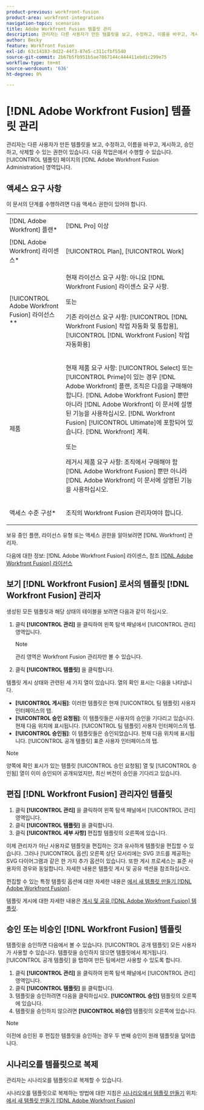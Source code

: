 ```yaml
---
product-previous: workfront-fusion
product-area: workfront-integrations
navigation-topic: scenarios
title: Adobe Workfront Fusion 템플릿 관리
description: 관리자는 다른 사용자가 만든 템플릿을 보고, 수정하고, 이름을 바꾸고, 게시하고, 승인하고, 삭제할 수 있는 권한이 있습니다. 다음 작업은에서 수행할 수 있습니다. [!UICONTROL 템플릿] 페이지의 [!DNL Adobe Workfront Fusion Administration] 영역입니다.
author: Becky
feature: Workfront Fusion
exl-id: 63c14183-0d22-44f3-87e5-c311cfbf5540
source-git-commit: 2b67b5fb951b5ae7867144c444411ebd1c299e75
workflow-type: tm+mt
source-wordcount: '636'
ht-degree: 0%

---
```


# [!DNL Adobe Workfront Fusion] 템플릿 관리

관리자는 다른 사용자가 만든 템플릿을 보고, 수정하고, 이름을 바꾸고, 게시하고, 승인하고, 삭제할 수 있는 권한이 있습니다. 다음 작업은에서 수행할 수 있습니다. [!UICONTROL 템플릿] 페이지의 [!DNL Adobe Workfront Fusion Administration] 영역입니다.

## 액세스 요구 사항

이 문서의 단계를 수행하려면 다음 액세스 권한이 있어야 합니다.

<table style="table-layout:auto"> 
 <col> 
 <col> 
 <tbody> 
  <tr> 
    <td role="rowheader">[!DNL Adobe Workfront] 플랜*</td> 
   <td> <p>[!DNL Pro] 이상</p> </td> 
  </tr>
   <tr data-mc-conditions="QuicksilverOrClassic.Draft mode"> 
    <td role="rowheader">[!DNL Adobe Workfront] 라이센스*</td> 
    <td> <p>[!UICONTROL Plan], [!UICONTROL Work]</p> </td> 
   </tr>
  <tr> 
   <td role="rowheader">[!UICONTROL Adobe Workfront Fusion] 라이선스**</td> 
  <td>
   <p>현재 라이선스 요구 사항: 아니요 [!DNL Workfront Fusion] 라이센스 요구 사항.</p>
   <p>또는</p>
   <p>기존 라이선스 요구 사항: [!UICONTROL [!DNL Workfront Fusion] 작업 자동화 및 통합용], [!UICONTROL [!DNL Workfront Fusion] 작업 자동화용]</p>
   </td>  
  </tr> 
  <tr> 
   <td role="rowheader">제품</td> 
   <td>
   <p>현재 제품 요구 사항: [!UICONTROL Select] 또는 [!UICONTROL Prime]이 있는 경우 [!DNL Adobe Workfront] 플랜, 조직은 다음을 구매해야 합니다. [!DNL Adobe Workfront Fusion] 뿐만 아니라 [!DNL Adobe Workfront] 이 문서에 설명된 기능을 사용하십시오. [!DNL Workfront Fusion] [!UICONTROL Ultimate]에 포함되어 있습니다. [!DNL Workfront] 계획.</p>
   <p>또는</p>
   <p>레거시 제품 요구 사항: 조직에서 구매해야 함 [!DNL Adobe Workfront Fusion] 뿐만 아니라 [!DNL Adobe Workfront] 이 문서에 설명된 기능을 사용하십시오.</p>
   </td> 
  </tr> 
  <tr data-mc-conditions=""> 
   <td role="rowheader">액세스 수준 구성*</td> 
   <td> <p>조직의 Workfront Fusion 관리자여야 합니다.</p> </td> 
  </tr> 
 </tbody> 
</table>

보유 중인 플랜, 라이선스 유형 또는 액세스 권한을 알아보려면 [!DNL Workfront] 관리자.

다음에 대한 정보: [!DNL Adobe Workfront Fusion] 라이센스, 참조 [[!DNL Adobe Workfront Fusion] 라이선스](../../../workfront-fusion/get-started/license-automation-vs-integration.md)

## 보기 [!DNL Workfront Fusion] 로서의 템플릿 [!DNL Workfront Fusion] 관리자

생성된 모든 템플릿과 해당 상태의 테이블을 보려면 다음과 같이 하십시오.

1. 클릭 **[!UICONTROL 관리]** 을 클릭하여 왼쪽 탐색 패널에서 [!UICONTROL 관리] 영역입니다.

   >[!NOTE]
   >
   >관리 영역은 Workfront Fusion 관리자만 볼 수 있습니다.

1. 클릭 **[!UICONTROL 템플릿]** 을 클릭합니다.

템플릿 게시 상태와 관련된 세 가지 열이 있습니다. 열의 확인 표시는 다음을 나타냅니다.

* **[!UICONTROL 게시됨]**: 이러한 템플릿은 현재 [!UICONTROL 팀 템플릿] 사용자 인터페이스의 탭.
* **[!UICONTROL 승인 요청됨]**: 이 템플릿들은 사용자의 승인을 기다리고 있습니다. 현재 다음 위치에 표시됩니다. [!UICONTROL 팀 템플릿] 사용자 인터페이스의 탭.
* **[!UICONTROL 승인됨]**: 이 템플릿들은 승인되었습니다. 현재 다음 위치에 표시됩니다. [!UICONTROL 공개 템플릿] 표준 사용자 인터페이스의 탭.

>[!NOTE]
>
>양쪽에 확인 표시가 있는 템플릿 [!UICONTROL 승인 요청됨] 열 및 [!UICONTROL 승인됨] 열이 이미 승인되어 공개되었지만, 최신 버전이 승인을 기다리고 있습니다.

## 편집 [!DNL Workfront Fusion] 관리자인 템플릿

1. 클릭 **[!UICONTROL 관리]** 을 클릭하여 왼쪽 탐색 패널에서 [!UICONTROL 관리] 영역입니다.
1. 클릭 **[!UICONTROL 템플릿]** 을 클릭합니다.
1. 클릭 **[!UICONTROL 세부 사항]** 편집할 템플릿의 오른쪽에 있습니다.

이제 관리자가 아닌 사용자로 템플릿을 편집하는 것과 유사하게 템플릿을 편집할 수 있습니다. 그러나 [!UICONTROL 옵션] 오른쪽 상단 모서리에는 SVG 코드를 제공하는 SVG 다이어그램과 같은 한 가지 추가 옵션이 있습니다. 또한 게시 프로세스는 표준 사용자의 경우와 동일합니다. 자세한 내용은 템플릿 게시 및 공유 섹션을 참조하십시오.

편집할 수 있는 특정 템플릿 옵션에 대한 자세한 내용은 [에서 새 템플릿 만들기 [!DNL Adobe Workfront Fusion]](../../../workfront-fusion/scenarios/templates/create-new-fusion-templates.md).

템플릿 게시에 대한 자세한 내용은 [게시 및 공유 [!DNL Adobe Workfront Fusion] 템플릿](../../../workfront-fusion/scenarios/templates/publish-and-share-fusion-templates.md).

## 승인 또는 비승인 [!DNL Workfront Fusion] 템플릿

템플릿을 승인하면 다음에서 볼 수 있습니다. [!UICONTROL 공개 템플릿] 모든 사용자가 사용할 수 있습니다. 템플릿을 승인하지 않으면 템플릿에서 제거됩니다. [!UICONTROL 공개 템플릿] 을 탭하여 만든 팀에서만 사용할 수 있도록 합니다.

1. 클릭 **[!UICONTROL 관리]** 을 클릭하여 왼쪽 탐색 패널에서 [!UICONTROL 관리] 영역입니다.
1. 클릭 **[!UICONTROL 템플릿]** 을 클릭합니다.
1. 템플릿을 승인하려면 다음을 클릭하십시오. **[!UICONTROL 승인]** 템플릿의 오른쪽에 있습니다.
1. 템플릿을 승인하지 않으려면 **[!UICONTROL 비승인]** 템플릿의 오른쪽에 있습니다.

>[!NOTE]
>
>이전에 승인된 후 편집한 템플릿을 승인하는 경우 두 번째 승인이 원래 템플릿을 덮어씁니다.

## 시나리오를 템플릿으로 복제

관리자는 시나리오를 템플릿으로 복제할 수 있습니다.

시나리오를 템플릿으로 복제하는 방법에 대한 지침은 [시나리오에서 템플릿 만들기](../../../workfront-fusion/scenarios/templates/create-new-fusion-templates.md#create-a-template-from-a-scenario) 위치: [에서 새 템플릿 만들기 [!DNL Adobe Workfront Fusion]](../../../workfront-fusion/scenarios/templates/create-new-fusion-templates.md)
